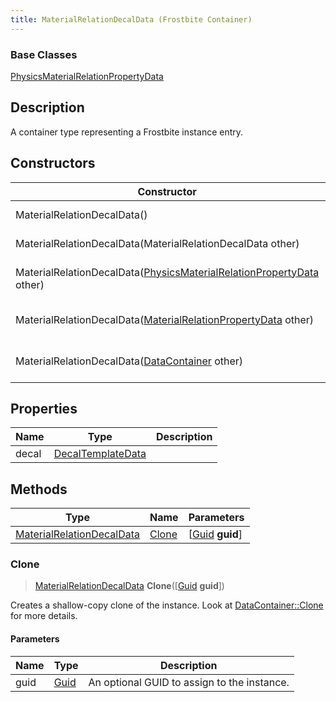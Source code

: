 ```yaml
---
title: MaterialRelationDecalData (Frostbite Container)
---
```

### Base Classes

[PhysicsMaterialRelationPropertyData](PhysicsMaterialRelationPropertyData)

## Description

A container type representing a Frostbite instance entry.

## Constructors

| Constructor                                                                                                 | Description                                                                                                                                                      |
| ----------------------------------------------------------------------------------------------------------- | ---------------------------------------------------------------------------------------------------------------------------------------------------------------- |
| MaterialRelationDecalData()                                                                                 | Create a new instance of this container type.                                                                                                                    |
| MaterialRelationDecalData(MaterialRelationDecalData other)                                                  | Create a reference copy of an instance of the same type.                                                                                                         |
| MaterialRelationDecalData([PhysicsMaterialRelationPropertyData](PhysicsMaterialRelationPropertyData) other) | Upcast an instance of type [PhysicsMaterialRelationPropertyData](PhysicsMaterialRelationPropertyData) to [MaterialRelationDecalData](MaterialRelationDecalData). |
| MaterialRelationDecalData([MaterialRelationPropertyData](MaterialRelationPropertyData) other)               | Upcast an instance of type [MaterialRelationPropertyData](MaterialRelationPropertyData) to [MaterialRelationDecalData](MaterialRelationDecalData).               |
| MaterialRelationDecalData([DataContainer](/vext/ref/cls/shr/datacontainer) other)                        | Upcast an instance of type [DataContainer](/vext/ref/cls/shr/datacontainer) to [MaterialRelationDecalData](MaterialRelationDecalData).                        |

## Properties

| Name  | Type                                   | Description |
| ----- | -------------------------------------- | ----------- |
| decal | [DecalTemplateData](DecalTemplateData) |             |

## Methods

| Type                                                   | Name            | Parameters                                     |
| ------------------------------------------------------ | --------------- | ---------------------------------------------- |
| [MaterialRelationDecalData](MaterialRelationDecalData) | [Clone](#clone) | \[[Guid](/vext/ref/cls/shr/guid) **guid**\] |

### Clone

> [MaterialRelationDecalData](MaterialRelationDecalData) **Clone**(\[[Guid](/vext/ref/cls/shr/guid) **guid**\])

Creates a shallow-copy clone of the instance. Look at [DataContainer::Clone](/vext/ref/cls/shr/datacontainer#clone) for more details.

#### Parameters

| Name | Type         | Description                                 |
| ---- | ------------ | ------------------------------------------- |
| guid | [Guid](Guid) | An optional GUID to assign to the instance. |
